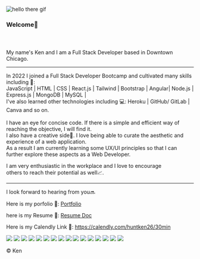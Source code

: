 ![hello there gif](https://user-images.githubusercontent.com/107738986/193397998-15f587a4-8c8d-4c9c-a335-ff341c442b83.gif)
### Welcome👋<br/><br/><br/>

My name's Ken and I am a Full Stack Developer based in Downtown Chicago. <br/>
___

In 2022 I joined a Full Stack Developer Bootcamp and cultivated many skills including :muscle:: <br/>
JavaScript | HTML | CSS | React.js | Tailwind | Bootstrap | Angular| Node.js | Express.js | MongoDB | MySQL | <br/>
I've also learned other technologies including :computer:: Heroku | GitHub/ GitLab | Canva and so on.<br/><br/>
I have an eye for concise code. If there is a simple and efficient way of reaching the objective, I will find it. <br/>
I also have a creative side:art:. I love being able to curate the aesthetic and experience of a web application. <br/>
As a result I am currently learning some UX/UI principles so that I can further explore these aspects as a Web Developer.<br/>

I am very enthusiastic in the workplace and I love to encourage <br/>others to reach their potential as well:chart_with_upwards_trend:. <br/>
___

I look forward to hearing from you:soon:<br/>

Here is my porfolio :open_file_folder:: [Portfolio](https://huntken26.github.io/myPortfolio/)<br/>

here is my Resume :page_with_curl:: [Resume Doc](https://docs.google.com/document/d/1_gxyKok86Q12vxlxo4zlTrzHp5G3M0JT/edit?usp=sharing&ouid=104734253715428602881&rtpof=true&sd=true)

Here is my Calendly Link :calendar:: https://calendly.com/huntken26/30min

<p>
  <img src="https://img.shields.io/badge/Visual_Studio_Code-0078D4?style=for-the-badge&logo=visual%20studio%20code&logoColor=white" />
  <img src="https://img.shields.io/badge/Python-3776AB?style=for-the-badge&logo=python&logoColor=white" />
  <img src="https://img.shields.io/badge/HTML5-E34F26?style=for-the-badge&logo=html5&logoColor=white" />
  <img src="https://img.shields.io/badge/CSS3-1572B6?style=for-the-badge&logo=css3&logoColor=white" />
  <img src="https://img.shields.io/badge/JavaScript-323330?style=for-the-badge&logo=javascript&logoColor=F7DF1E" />
  <img src="https://img.shields.io/badge/TypeScript-007ACC?style=for-the-badge&logo=typescript&logoColor=white" />
  <img src="https://img.shields.io/badge/Java-ED8B00?style=for-the-badge&logo=java&logoColor=white" />
  <img src="https://img.shields.io/badge/Vue.js-35495E?style=for-the-badge&logo=vuedotjs&logoColor=4FC08D" />
  <img src="https://img.shields.io/badge/Angular-DD0031?style=for-the-badge&logo=angular&logoColor=white" />
  <img src="https://img.shields.io/badge/AngularJS-E23237?style=for-the-badge&logo=angularjs&logoColor=white" />
  <img src="https://img.shields.io/badge/Bootstrap-563D7C?style=for-the-badge&logo=bootstrap&logoColor=white" />
  <img src="https://img.shields.io/badge/Tailwind_CSS-38B2AC?style=for-the-badge&logo=tailwind-css&logoColor=white" />
  <img src="https://img.shields.io/badge/jQuery-0769AD?style=for-the-badge&logo=jquery&logoColor=white" />
  <img src="https://img.shields.io/badge/Node.js-339933?style=for-the-badge&logo=nodedotjs&logoColor=white" />
  <img src="https://img.shields.io/badge/PHP-777BB4?style=for-the-badge&logo=php&logoColor=white" />
  <img src="https://img.shields.io/badge/json-5E5C5C?style=for-the-badge&logo=json&logoColor=white" />
</p>



 &copy; Ken


